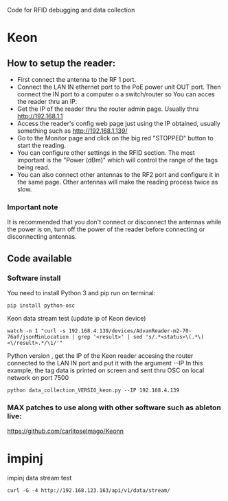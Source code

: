 Code for RFID debugging and data collection

# Keon

## How to setup the reader:

- First connect the antenna to the RF 1 port.
- Connect the LAN IN ethernet port to the PoE power unit OUT port. Then connect the IN port to a computer o a switch/router so You can acces the reader thru an IP.
- Get the IP of the reader thru the router admin page. Usually thru http://192.168.1.1
- Access the reader's config web page just using the IP obtained, usually something such as http://192.168.1.139/
- Go to the Monitor page and click on the big red "STOPPED" button to start the reading.
- You can configure other settings in the RFID section. The most important is the "Power (dBm)" which will control the range of the tags being read.
- You can also connect other antennas to the RF2 port and configure it in the same page. Other antennas will make the reading process twice as slow.

### Important note

It is recommended that you don't connect or disconnect the antennas while the power is on, turn off the power of the reader before connecting or disconnecting antennas.

## Code available

### Software install

You need to install Python 3 and pip
run on terminal:
```
pip install python-osc
```

Keon data stream test (update ip of Keon device)

```
watch -n 1 "curl -s 192.168.4.139/devices/AdvanReader-m2-70-76af/jsonMinLocation | grep '<result>' | sed 's/.*<status>\(.*\)<\/result>.*/\1/'"

```

Python version , get the IP of the Keon reader accesing the router connected to the LAN IN port and put it with the argument --IP 
In this example, the tag data is printed on screen and sent thru OSC on local network on port 7500

```
python data_collection_VERSIO_keon.py --IP 192.168.4.139
```

### MAX patches to use along with other software such as ableton live:

https://github.com/carlitoselmago/Keonn

# impinj

impinj data stream test

```
curl -G -4 http://192.168.123.163/api/v1/data/stream/

```
